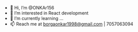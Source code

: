 - 👋 Hi, I’m @ONKAr156
- 👀 I’m interested in React development 
- 🌱 I’m currently learning ...
- 📫 Reach me  at  borgaonkar1998@gmail.com | 7057063094 

<!---
ONKAr156/ONKAr156 is a ✨ special ✨ repository because its `README.md` (this file) appears on your GitHub profile.
You can click the Preview link to take a look at your changes.
--->
